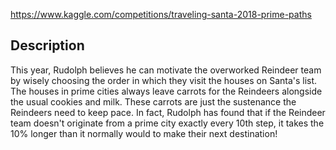 https://www.kaggle.com/competitions/traveling-santa-2018-prime-paths

## Description

This year, Rudolph believes he can motivate the overworked Reindeer team by wisely choosing the order in which they visit the houses on Santa's list. The houses in prime cities always leave carrots for the Reindeers alongside the usual cookies and milk. These carrots are just the sustenance the Reindeers need to keep pace. In fact, Rudolph has found that if the Reindeer team doesn't originate from a prime city exactly every 10th step, it takes the 10% longer than it normally would to make their next destination!
